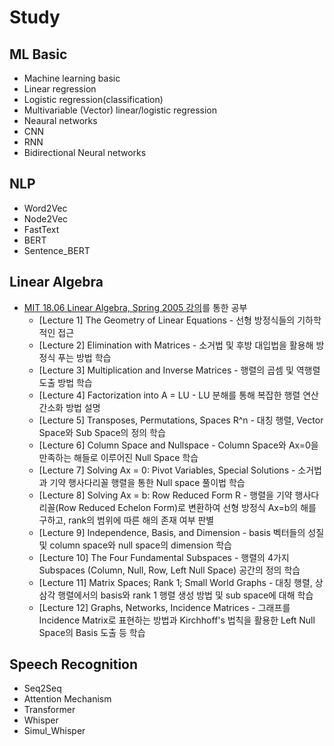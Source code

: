 # Study

## ML Basic
- Machine learning basic
- Linear regression
- Logistic regression(classification)
- Multivariable (Vector) linear/logistic regression
- Neaural networks
- CNN
- RNN
- Bidirectional Neural networks

## NLP
- Word2Vec
- Node2Vec
- FastText
- BERT
- Sentence_BERT

## Linear Algebra
- [MIT 18.06 Linear Algebra, Spring 2005 강의](https://youtube.com/playlist?list=PLE7DDD91010BC51F8&si=xhU9hwC8e3WewbKC)를 통한 공부
  - [Lecture 1] The Geometry of Linear Equations - 선형 방정식들의 기하학적인 접근 
  - [Lecture 2] Elimination with Matrices - 소거법 및 후방 대입법을 활용해 방정식 푸는 방법 학습
  - [Lecture 3] Multiplication and Inverse Matrices - 행렬의 곱셈 및 역행렬 도출 방법 학습
  - [Lecture 4] Factorization into A = LU - LU 분해를 통해 복잡한 행렬 연산 간소화 방법 설명
  - [Lecture 5] Transposes, Permutations, Spaces R^n - 대칭 행렬, Vector Space와 Sub Space의 정의 학습
  - [Lecture 6] Column Space and Nullspace - Column Space와 Ax=0을 만족하는 해들로 이루어진 Null Space 학습
  - [Lecture 7] Solving Ax = 0: Pivot Variables, Special Solutions - 소거법과 기약 행사다리꼴 행렬을 통한 Null space 풀이법 학습
  - [Lecture 8] Solving Ax = b: Row Reduced Form R - 행렬을 기약 행사다리꼴(Row Reduced Echelon Form)로 변환하여 선형 방정식 Ax=b의 해를 구하고, rank의 범위에 따른 해의 존재 여부 판별
  - [Lecture 9] Independence, Basis, and Dimension - basis 벡터들의 성질 및 column space와 null space의 dimension 학습
  - [Lecture 10] The Four Fundamental Subspaces - 행렬의 4가지 Subspaces (Column, Null, Row, Left Null Space) 공간의 정의 학습
  - [Lecture 11] Matrix Spaces; Rank 1; Small World Graphs - 대칭 행렬, 상삼각 행렬에서의 basis와 rank 1 행렬 생성 방법 및 sub space에 대해 학습
  - [Lecture 12] Graphs, Networks, Incidence Matrices - 그래프를 Incidence Matrix로 표현하는 방법과 Kirchhoff's 법칙을 활용한 Left Null Space의 Basis 도출 등 학습



## Speech Recognition
- Seq2Seq
- Attention Mechanism
- Transformer
- Whisper
- Simul_Whisper
